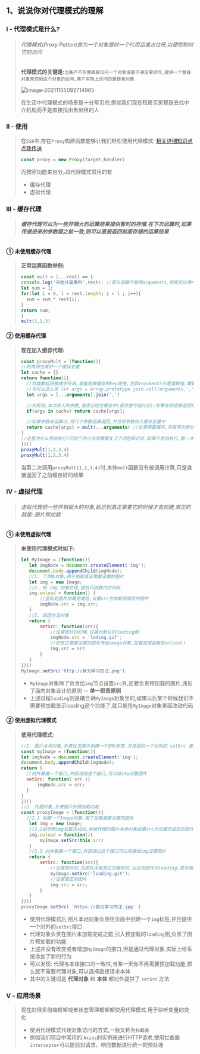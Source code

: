 ## 1、说说你对代理模式的理解

### Ⅰ - 代理模式是什么?

>###### 代理模式(Proxy Patten)是为一个对象提供一个代用品或占位符,以便控制对它的访问
>
>**代理模式的关键是:**`当客户不方便直接访问一个对象或者不满足需求时,提供一个替身对象来控制这个对象的访问,客户实际上访问的是替身对象`
>
>![image-20211105092714965](http://cdn.itmirror.top//imgimage-20211105092714965.png) 
>
>在生活中代理模式的场景是十分常见的,例如我们现在租房买房都是去找中介机构而不是直接找出售出租的人

### Ⅱ -  使用

>在`ES6`中,存在`Proxy`构建函数能够让我们轻松使用代理模式: [相关详细知识点点我传送](https://gitee.com/hongjilin/hongs-study-notes/tree/master/%E7%BC%96%E7%A8%8B_%E5%89%8D%E7%AB%AF%E5%BC%80%E5%8F%91%E5%AD%A6%E4%B9%A0%E7%AC%94%E8%AE%B0/ES6%E5%8F%8A%E5%90%8E%E7%BB%AD%E7%89%88%E6%9C%AC%E5%AD%A6%E4%B9%A0%E7%AC%94%E8%AE%B0)
>
>```js
>const proxy = new Proxy(target,handler)
>```
>
>而按照功能来划分,JS代理模式常用的有
>
>* 缓存代理
>* 虚拟代理

### Ⅲ - 缓存代理

>###### **缓存代理可以为一些开销大的运算结果提供暂时的存储.在下次运算时,如果传递进来的参数跟之前一致,则可以直接返回前面存储的运算结果**

#### ① 未使用缓存代理

>**正常运算函数举例:**
>
>```js
>const mult = (...rest) => {
>console.log('开始计算乘积',rest); //箭头函数不能用arguments,但是可以用rest代替
>let sum = 1;
>for(let i = 0, l = rest.length; i < l ; i++){
>   sum = sum * rest[i];
>}
>return sum;
>}       
>mult(1,2,3)       
>```
>

#### ② 使用缓存代理

>**现在加入缓存代理:**
>
>```js
>const proxyMult = (function(){  
>//利用闭包维护一个缓存变量
>let cache = {} 
>return function(){
>   //将类数组转换成字符串,准备用做缓存的key使用,注意arguments只是类数组,需要转换
>   //也可以这么写 let args = Array.prototype.join.call(arguments,',') 
>   let args = [...arguments].join(',')
>
>   //先检测,本次传入的参数,是否已经在缓存中(是否曾今运行过);如果有则直接返回结果
>   if(args in cache) return cache[args];
>
>   //如果参数未运算过,将几个参数运算返回,并且将参数存入缓存变量中
>   return cache[args] = mult(...arguments) //这里需要展开,将其再次拆分为多个参数
>}
>//这里为什么用自执行?问这个的小伙伴需要复习下闭包知识点,如果不用自执行,第一次调用时需要 proxyMult()(1,2,3,4,) ,所以是一样的,只是这里先运行了
>})() 
>proxyMult(1,2,3,4)
>proxyMult(1,2,3,4)
>```
>
>当第二次调用`proxyMult(1,2,3,4)`时,本体`mult`函数没有被调用计算,只是直接返回了之前缓存好的结果

### Ⅳ - 虚拟代理

>###### 虚拟代理把一些开销很大的对象,延迟到真正需要它的时候才去创建,常见的就是: 图片预加载

#### ① 未使用虚拟代理

>**未使用代理模式时如下:**
>
>```js
>let MyImage = (function(){
>    let imgNode = document.createElement('img');
>    document.body.appendChild(imgNode);
>    //1. 个IMG对象,用于加载真正需要设置的图片
>    let img = new Image;
>    //2. 到 img 加载完成,就执行函数内的代码
>    img.onload = function() {
>        //监听到图片加载完成后,设置src为加载完成后的图片
>        imgNode.src = img.src;
>    }
>    //3. 返回方法对象
>    return {
>        setSrc: function(src){
>            //设置图片的时候,设置为默认的loading图
>            imgNode.src = 'loding.gif';
>            //把真正需要设置的图片传给image对象,加载完成会触发onload()
>            img,src = src
>        }
>    }
>})()
>MyImage.setSrc('http://努力学习的汪.png')
>```
>
>* `MyImage`对象除了负责给`img`节点设置`src`外,还要负责预加载的图片,违反了面向对象设计的原则 -- **单一职责原则**
>* 上述过程`loading`则是耦合进`MyImage`对象里的,如果以后某个时候我们不需要预加载显示loading这个功能了,就只能在`MyImage`对象里面改动代码

#### ② 使用虚拟代理模式

>**使用代理模式:**
>
>```js
>//1. 图片本地对象,负责往页面中创建一个IMG标签,并且提供一个对外的 setSrc 接口
>const myImage = (function(){
>let imgNode = document.createElement('img');
>document.body.appendChild(imgNode);
>return {
>   //向外暴露一个接口,外部调用这个接口,可以给img设置图片
>   setSrc: function( src ){
>       imgNode.src = src;
>   }
>}
>})()
>//2. 代理对象,负责图片的预加载功能
>const proxyImage = (function(){
>	//2.1 创建一个Image对象,用于加载需要设置的图片
>    let img = new Image;
>    //2.2监听到img加载完成后,给被代理的图片本地对象设置src为加载完成后的图片
>    img.onload = function(){
>        myImage.setSrc(this.src)
>    }
>    //2.3 向外暴露一个接口,外部通过这个接口可以间接给img设置图片
>    return {
>        setSrc: function(src){
>            //设置图片时,在图片未被真正加载好时,以这张图作为loading,提示用户图片正在加载
>            myImage.setSrc('loading.git');
>            //设置真正的图片
>            img.src = src;
>        }
>    } 
>})()
>proxyImage.setSrc( 'https://努力学习的汪.jpg' )
>```
>
>* 使用代理模式后,图片本地对象负责往页面中创建一个`img`标签,并且提供一个对外的`setSrc`接口
>* 代理对象负责在图片未加载完成之前,引入预加载的`loading`图,负责了图片预加载的功能 
>* 上述并没有改变或者增加`MyImage`的接口,但是通过代理对象,实际上给系统添加了新的行为
>* 可以发现: 代理与本体接口的一致性,当某一天你不再需要预加载功能,那么就不需要代理对象,可以选择直接请求本体
>* 其中的关键词是 **代理对象** 和 **本体** 都对外提供了 `setSrc` 方法

### Ⅴ - 应用场景

>现在的很多前端框架或者状态管理框架都使用代理模式.用于监听变量的变化
>
>* 使用代理模式代理对象访问的方式,一般又称为`拦截器`
>* 例如我们项目中常用的 `Axios`的实例来进行HTTP请求,使用拦截器`interceptor`可以提前对请求、响应数据进行统一的预处理